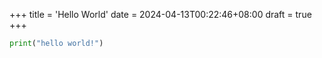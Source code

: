 +++
title = 'Hello World'
date = 2024-04-13T00:22:46+08:00
draft = true
+++
```python
print("hello world!")
```